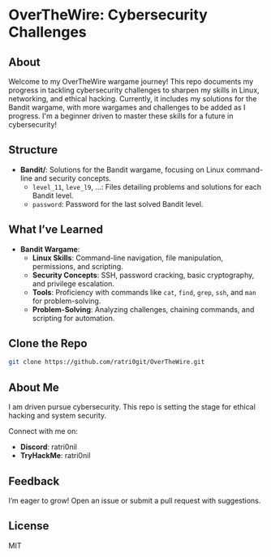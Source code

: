 # OverTheWire: Cybersecurity Challenges

## About
Welcome to my OverTheWire wargame journey! This repo documents my progress in tackling cybersecurity challenges to sharpen my skills in Linux, networking, and ethical hacking. Currently, it includes my solutions for the Bandit wargame, with more wargames and challenges to be added as I progress. I'm a beginner driven to master these skills for a future in cybersecurity!

## Structure
- **Bandit/**: Solutions for the Bandit wargame, focusing on Linux command-line and security concepts.
  - `level_11`, `leve_l9`, ...: Files detailing problems and solutions for each Bandit level.
  - `password`: Password for the last solved Bandit level.

## What I’ve Learned
- **Bandit Wargame**:
  - **Linux Skills**: Command-line navigation, file manipulation, permissions, and scripting.
  - **Security Concepts**: SSH, password cracking, basic cryptography, and privilege escalation.
  - **Tools**: Proficiency with commands like `cat`, `find`, `grep`, `ssh`, and `man` for problem-solving.
  - **Problem-Solving**: Analyzing challenges, chaining commands, and scripting for automation.

## Clone the Repo
```bash
git clone https://github.com/ratri0git/OverTheWire.git
```

## About Me
I am driven pursue cybersecurity. This repo is setting the stage for ethical hacking and system security.

Connect with me on:
- **Discord**: ratri0nil
- **TryHackMe**: ratri0nil

## Feedback
I’m eager to grow! Open an issue or submit a pull request with suggestions.

## License
MIT

